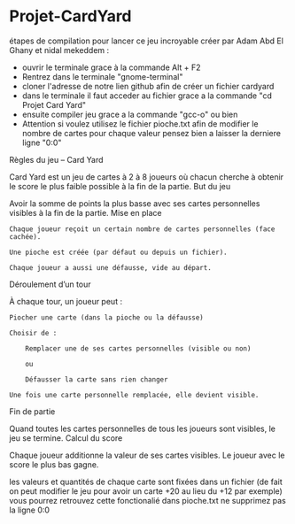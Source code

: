 # Projet-CardYard

étapes de compilation pour lancer ce jeu incroyable créer par Adam Abd El Ghany et nidal mekeddem :
- ouvrir le terminale grace à la commande Alt + F2
- Rentrez dans le terminale "gnome-terminal"
- cloner l'adresse de notre lien github afin de créer un fichier cardyard
- dans le terminale il faut acceder au fichier grace a la commande "cd Projet Card Yard"
- ensuite compiler jeu grace a la commande "gcc-o" ou bien 
- Attention si voulez utilisez le fichier pioche.txt afin de modifier le nombre de cartes pour chaque valeur pensez bien a laisser la derniere ligne "0:0" 

Règles du jeu – Card Yard

Card Yard est un jeu de cartes à 2 à 8 joueurs où chacun cherche à obtenir le score le plus faible possible à la fin de la partie.
But du jeu

Avoir la somme de points la plus basse avec ses cartes personnelles visibles à la fin de la partie.
Mise en place

    Chaque joueur reçoit un certain nombre de cartes personnelles (face cachée).

    Une pioche est créée (par défaut ou depuis un fichier).

    Chaque joueur a aussi une défausse, vide au départ.

Déroulement d’un tour

À chaque tour, un joueur peut :

    Piocher une carte (dans la pioche ou la défausse)

    Choisir de :

        Remplacer une de ses cartes personnelles (visible ou non)

        ou

        Défausser la carte sans rien changer

    Une fois une carte personnelle remplacée, elle devient visible.

Fin de partie

Quand toutes les cartes personnelles de tous les joueurs sont visibles, le jeu se termine.
Calcul du score

Chaque joueur additionne la valeur de ses cartes visibles.
Le joueur avec le score le plus bas gagne.

les valeurs et quantités de chaque
 carte sont fixées dans un fichier (de fait on peut modifier le
 jeu pour avoir un carte +20 au lieu du +12 par exemple) 
 vous pourrez retrouvez cette fonctionalié dans pioche.txt ne supprimez pas la ligne 0:0
